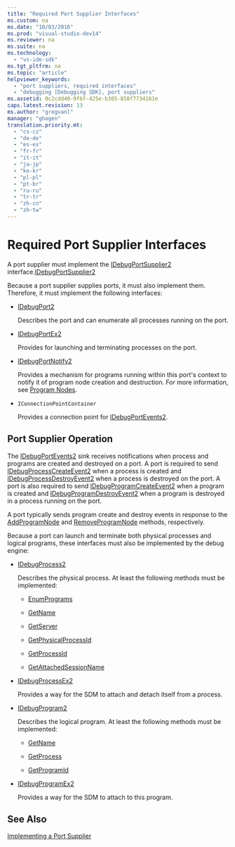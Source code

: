 ```yaml
---
title: "Required Port Supplier Interfaces"
ms.custom: na
ms.date: "10/03/2016"
ms.prod: "visual-studio-dev14"
ms.reviewer: na
ms.suite: na
ms.technology: 
  - "vs-ide-sdk"
ms.tgt_pltfrm: na
ms.topic: "article"
helpviewer_keywords: 
  - "port suppliers, required interfaces"
  - "debugging [Debugging SDK], port suppliers"
ms.assetid: 0c2cdd40-9f6f-425e-b305-858f7734161e
caps.latest.revision: 13
ms.author: "gregvanl"
manager: "ghogen"
translation.priority.mt: 
  - "cs-cz"
  - "de-de"
  - "es-es"
  - "fr-fr"
  - "it-it"
  - "ja-jp"
  - "ko-kr"
  - "pl-pl"
  - "pt-br"
  - "ru-ru"
  - "tr-tr"
  - "zh-cn"
  - "zh-tw"
---
```

# Required Port Supplier Interfaces
A port supplier must implement the [IDebugPortSupplier2](../extensibility/idebugportsupplier2.md) interface.[IDebugPortSupplier2](../extensibility/idebugportsupplier2.md)  
  
 Because a port supplier supplies ports, it must also implement them. Therefore, it must implement the following interfaces:  
  
-   [IDebugPort2](../extensibility/idebugport2.md)  
  
     Describes the port and can enumerate all processes running on the port.  
  
-   [IDebugPortEx2](../extensibility/idebugportex2.md)  
  
     Provides for launching and terminating processes on the port.  
  
-   [IDebugPortNotify2](../extensibility/idebugportnotify2.md)  
  
     Provides a mechanism for programs running within this port's context to notify it of program node creation and destruction. For more information, see [Program Nodes](../extensibility/program-nodes.md).  
  
-   `IConnectionPointContainer`  
  
     Provides a connection point for [IDebugPortEvents2](../extensibility/idebugportevents2.md).  
  
## Port Supplier Operation  
 The [IDebugPortEvents2](../extensibility/idebugportevents2.md) sink receives notifications when process and programs are created and destroyed on a port. A port is required to send [IDebugProcessCreateEvent2](../extensibility/idebugprocesscreateevent2.md) when a process is created and [IDebugProcessDestroyEvent2](../extensibility/idebugprocessdestroyevent2.md) when a process is destroyed on the port. A port is also required to send [IDebugProgramCreateEvent2](../extensibility/idebugprogramcreateevent2.md) when a program is created and [IDebugProgramDestroyEvent2](../extensibility/idebugprogramdestroyevent2.md) when a program is destroyed in a process running on the port.  
  
 A port typically sends program create and destroy events in response to the [AddProgramNode](../extensibility/idebugportnotify2--addprogramnode.md) and [RemoveProgramNode](../extensibility/idebugportnotify2--removeprogramnode.md) methods, respectively.  
  
 Because a port can launch and terminate both physical processes and logical programs, these interfaces must also be implemented by the debug engine:  
  
-   [IDebugProcess2](../extensibility/idebugprocess2.md)  
  
     Describes the physical process. At least the following methods must be implemented:  
  
    -   [EnumPrograms](../extensibility/idebugprocess2--enumprograms.md)  
  
    -   [GetName](../extensibility/idebugprocess2--getname.md)  
  
    -   [GetServer](../extensibility/idebugprocess2--getserver.md)  
  
    -   [GetPhysicalProcessId](../extensibility/idebugprocess2--getphysicalprocessid.md)  
  
    -   [GetProcessId](../extensibility/idebugprocess2--getprocessid.md)  
  
    -   [GetAttachedSessionName](../extensibility/idebugprocess2--getattachedsessionname.md)  
  
-   [IDebugProcessEx2](../extensibility/idebugprocessex2.md)  
  
     Provides a way for the SDM to attach and detach itself from a process.  
  
-   [IDebugProgram2](../extensibility/idebugprogram2.md)  
  
     Describes the logical program. At least the following methods must be implemented:  
  
    -   [GetName](../extensibility/idebugprogram2--getname.md)  
  
    -   [GetProcess](../extensibility/idebugprogram2--getprocess.md)  
  
    -   [GetProgramId](../extensibility/idebugprogram2--getprogramid.md)  
  
-   [IDebugProgramEx2](../extensibility/idebugprogramex2.md)  
  
     Provides a way for the SDM to attach to this program.  
  
## See Also  
 [Implementing a Port Supplier](../extensibility/implementing-a-port-supplier.md)
